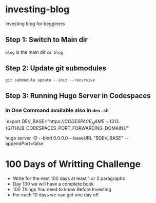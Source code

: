# investing-blog
Investing blog for begginers

## Step 1: Switch to Main dir
`blog` is the main dir
`cd blog`

## Step 2: Update git submodules
`git submodule update --init --recursive`

## Step 3:  Running Hugo Server in Codespaces 
### In One Command available also in `dev.sh`

`export DEV_BASE="https://${CODESPACE_NAME}-1313.${GITHUB_CODESPACES_PORT_FORWARDING_DOMAIN}/"

hugo server -D --bind 0.0.0.0 --baseURL "$DEV_BASE" --appendPort=false`

# 100 Days of Writting Challenge

- Write for the next 100 days at least 1 or 2 paragraphs 
- Day 100 we will have a complete book 
- 100 Things You need to know Before Investing 
- For each 10 days we can get one day off 






